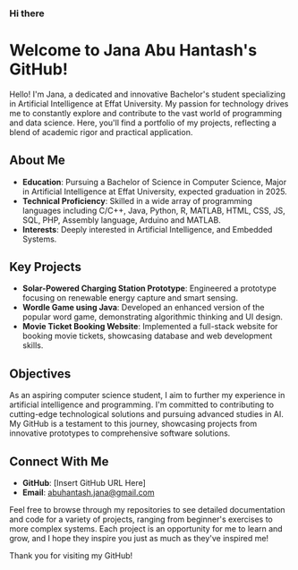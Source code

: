 ### Hi there 

# Welcome to Jana Abu Hantash's GitHub!

Hello! I'm Jana, a dedicated and innovative Bachelor's student specializing in Artificial Intelligence at Effat University. My passion for technology drives me to constantly explore and contribute to the vast world of programming and data science. Here, you'll find a portfolio of my projects, reflecting a blend of academic rigor and practical application.

## About Me
- **Education**: Pursuing a Bachelor of Science in Computer Science, Major in Artificial Intelligence at Effat University, expected graduation in 2025.
- **Technical Proficiency**: Skilled in a wide array of programming languages including C/C++, Java, Python, R, MATLAB, HTML, CSS, JS, SQL, PHP, Assembly language, Arduino and MATLAB.
- **Interests**: Deeply interested in Artificial Intelligence, and Embedded Systems.

## Key Projects
- **Solar-Powered Charging Station Prototype**: Engineered a prototype focusing on renewable energy capture and smart sensing.
- **Wordle Game using Java**: Developed an enhanced version of the popular word game, demonstrating algorithmic thinking and UI design.
- **Movie Ticket Booking Website**: Implemented a full-stack website for booking movie tickets, showcasing database and web development skills.

## Objectives
As an aspiring computer science student, I aim to further my experience in artificial intelligence and programming. I'm committed to contributing to cutting-edge technological solutions and pursuing advanced studies in AI. My GitHub is a testament to this journey, showcasing projects from innovative prototypes to comprehensive software solutions.

## Connect With Me
- **GitHub**: [Insert GitHub URL Here]
- **Email**: abuhantash.jana@gmail.com

Feel free to browse through my repositories to see detailed documentation and code for a variety of projects, ranging from beginner's exercises to more complex systems. Each project is an opportunity for me to learn and grow, and I hope they inspire you just as much as they've inspired me!

Thank you for visiting my GitHub!
